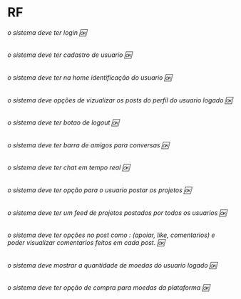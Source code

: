 # RF
###### o sistema deve ter login 🆗 
###### o sistema deve ter cadastro de usuario 🆗 
###### o sistema deve ter na home identificação do usuario 🆗 
###### o sistema deve opções de vizualizar os posts do perfil do usuario logado 🆗 
###### o sistema deve ter botao de logout 🆗 
###### o sistema deve ter barra de amigos para conversas 🆗 
###### o sistema deve ter chat em tempo real 🆗 
###### o sistema deve ter opção para o usuario postar os projetos 🆗  
###### o sistema deve ter um feed de projetos postados por todos os usuarios 🆗 
###### o sistema deve ter opções no post como : (apoiar, like, comentarios) e poder visualizar comentarios feitos em cada post. 🆗 
###### o sistema deve mostrar a quantidade de moedas do usuario logado 🆗
###### o sistema deve ter opção de compra para moedas da plataforma  🆗

